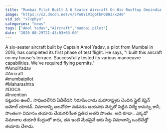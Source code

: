 ```yaml
---
title: "Mumbai Pilot Built A 6 Seater Aircraft On His Rooftop Oneindia Telugu"
image: "https://s2.dmcdn.net/v/SPo8Y1VIg6tkPQ8H3/x240"
vid_id: "x7vphya"
categories: "news"
tags: ["Amol Yadav","Aircraft","mumbai pilot"]
date: "2020-08-29T21:43:03+03:00"
---
```

A six-seater aircraft built by Captain Amol Yadav, a pilot from Mumbai in 2016, has completed its first phase of test flight. He says, &quot;I built this aircraft on my house's terrace. Successfully tested its various manoeuvre capabilities. We've required flying permits.&quot;   <br>#AmolYadav   <br>#Aircraft   <br>#mumbaipilot   <br>#Maharashtra   <br>#DGCA   <br>#Invention   <br>పట్టుదల ఉంటే.. సాధించలేనిది ఏదీలేదని నిరూపించాడు మహారాష్ట్రకు చెందిన ఫ్లైట్ కెప్టెన్ అమోల్ యాదవ్. విమానాన్ని అలవోకగా నడపడం ఆయనకు వెన్నతో పెట్టిన విద్యే కావచ్చు కానీ, సొంతంగా విమానం తయారు చేయగలిగేంత ప్రతిభ అతని సొంతం. అది కూడా.. ఎక్కడో విమానాల తయారీ కేంద్రంలో కాదు, తన ఇంటి మేడపైనే ఆరు సీట్ల విమానాన్ని ఒంటిచేత్తో తయారు చేశాడు.   <br>
